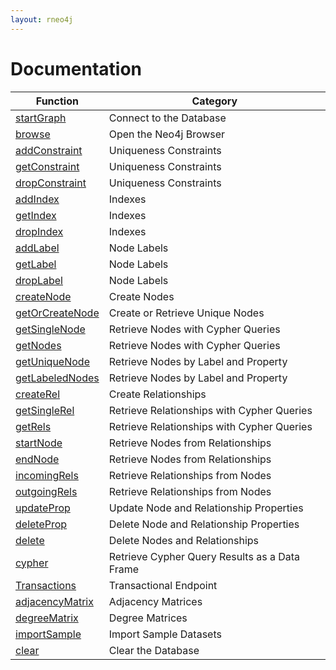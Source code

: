 ```yaml
---
layout: rneo4j
---
```


# Documentation

| Function                                     | Category                                                           |
| -------------------------------------------- | ------------------------------------------------------------------ |
| [startGraph](start-graph.html)               | Connect to the Database                                      		|
| [browse](browse.html)                        | Open the Neo4j Browser                                             |
| [addConstraint](add-constraint.html)         | Uniqueness Constraints                                             |
| [getConstraint](get-constraint.html)         | Uniqueness Constraints                                             |
| [dropConstraint](drop-constraint.html)       | Uniqueness Constraints                                             |
| [addIndex](add-index.html)                   | Indexes                                                            |
| [getIndex](get-index.html)                   | Indexes                                                            |
| [dropIndex](drop-index.html)                 | Indexes                                                            |
| [addLabel](add-label.html)                   | Node Labels                                                        |
| [getLabel](get-label.html)                   | Node Labels                                                        |
| [dropLabel](drop-label.html)                 | Node Labels                                                        |
| [createNode](create-node.html)               | Create Nodes                                                       |
| [getOrCreateNode](get-or-create-node.html)   | Create or Retrieve Unique Nodes                                    |
| [getSingleNode](get-single-node.html)        | Retrieve Nodes with Cypher Queries         						|
| [getNodes](get-nodes.html)                   | Retrieve Nodes with Cypher Queries         						|
| [getUniqueNode](get-unique-node.html)        | Retrieve Nodes by Label and Property       						|
| [getLabeledNodes](get-labeled-nodes.html)    | Retrieve Nodes by Label and Property       						|
| [createRel](create-rel.html)                 | Create Relationships                                               |
| [getSingleRel](get-single-rel.html)          | Retrieve Relationships with Cypher Queries 						|
| [getRels](get-rels.html)                     | Retrieve Relationships with Cypher Queries 						|		
| [startNode](start-node.html)                 | Retrieve Nodes from Relationships                                  |
| [endNode](end-node.html)                     | Retrieve Nodes from Relationships                                  |
| [incomingRels](incoming-rels.html)           | Retrieve Relationships from Nodes                                  |
| [outgoingRels](outgoing-rels.html)           | Retrieve Relationships from Nodes                                  |
| [updateProp](update-prop.html)               | Update Node and Relationship Properties                            |
| [deleteProp](delete-prop.html)               | Delete Node and Relationship Properties                            |
| [delete](delete.html)                        | Delete Nodes and Relationships                                     |
| [cypher](cypher.html)                        | Retrieve Cypher Query Results as a Data Frame        				|
| [Transactions](transactions.html)   		   | Transactional Endpoint												|
| [adjacencyMatrix](adjacency-matrix.html)     | Adjacency Matrices                                                 |
| [degreeMatrix](degree-matrix.html)           | Degree Matrices                                                    |
| [importSample](import-sample.html)           | Import Sample Datasets                                             |
| [clear](clear.html)                          | Clear the Database                                                 |